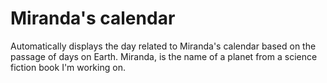 # Miranda's calendar
 Automatically displays the day related to Miranda's calendar based on the passage of days on Earth.
Miranda, is the name of a planet from a science fiction book I'm working on.